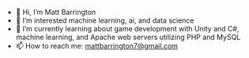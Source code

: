 - 👋 Hi, I’m Matt Barrington
- 👀 I’m interested machine learning, ai, and data science
- 🌱 I’m currently learning about game development with Unity and C#, machine learning, and Apache web servers utilizing PHP and MySQL
- 📫 How to reach me: mattbarrington7@gmail.com

<!---
mattmanb/mattmanb is a ✨ special ✨ repository because its `README.md` (this file) appears on your GitHub profile.
You can click the Preview link to take a look at your changes.
--->
